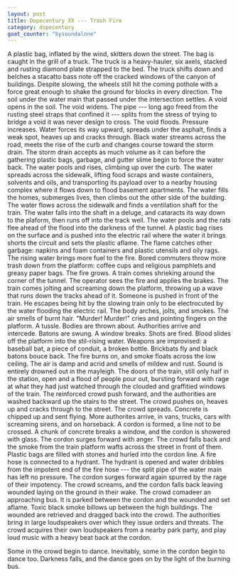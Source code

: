 ```yaml
---
layout: post
title: Dopecentury XX --- Trash Fire
category: dopecentury
goat_counter: "bysoundalone" 
---
```


A plastic bag, inflated by the wind, skitters down the street. The bag is caught in the grill of a truck. The truck is a heavy-hauler, six axels, stacked and rusting diamond plate strapped to the bed. The truck shifts down and belches a stacatto bass note off the cracked windows of the canyon of buildings. Despite slowing, the wheels still hit the coming pothole with a force great enough to shake the ground for blocks in every direction. The soil under the water main that passed under the intersection settles. A void opens in the soil. The void widens. The pipe --- long ago freed from the rusting steel straps that confined it --- splits from the stress of trying to bridge a void it was never design to cross. The void floods. Pressure increases. Water forces its way upward, spreads under the asphalt, finds a weak spot, heaves up and cracks through. Black water streams across the road, meets the rise of the curb and changes course toward the storm drain. The storm drain accepts as much volume as it can before the gathering plastic bags, garbage, and gutter slime begin to force the water back. The water pools and rises, climbing up over the curb. The water spreads across the sidewalk, lifting food scraps and waste containers, solvents and oils, and transporting its payload over to a nearby housing complex where it flows down to flood basement apartments. The water fills the homes, submerges lives, then climbs out the other side of the building. The water flows across the sidewalk and finds a ventilation shaft for the train. The water falls into the shaft in a deluge, and cataracts its way down to the plaform, then runs off into the track well. The water pools and the rats flee ahead of the flood into the darkness of the tunnel. A plastic bag rises on the surface and is pushed into the electric rail where the water it brings shorts the circuit and sets the plastic aflame. The flame catches other garbage: napkins and foam containers and plastic utensils and oily rags. The rising water brings more fuel to the fire. Bored commuters throw more trash down from the platform: coffee cups and religious pamphlets and greasy paper bags. The fire grows. A train comes shrieking around the corner of the tunnel. The operator sees the fire and applies the brakes. The train comes jolting and screaming down the platform, throwing up a wave that runs down the tracks ahead of it. Someone is pushed in front of the train. He escapes being hit by the slowing train only to be electrocuted by the water flooding the electric rail. The body arches, jolts, and smokes. The air smells of burnt hair. "Murder! Murder!" cries and pointing fingers on the platform. A tussle. Bodies are thrown about. Authorities arrive and intercede. Batons are swung. A window breaks. Shots are fired. Blood slides off the platform into the stil-rising water. Weapons are improvised: a baseball bat, a piece of conduit, a broken bottle. Brickbats fly and black batons bouce back. The fire burns on, and smoke floats across the low ceiling. The air is damp and acrid and smells of mildew and rust. Sound is entirely drowned out in the mayleigh. The doors of the train, still only half in the station, open and a flood of people pour out, bursting forward with rage at what they had just watched through the clouded and graffitied windows of the train. The reinforced crowd push forward, and the authorities are washed backward up the stairs to the street. The crowd pushes on, heaves up and cracks through to the street. The crowd spreads. Concrete is chipped up and sent flying. More authorites arrive, in vans, trucks, cars with screaming sirens, and on horseback. A cordon is formed, a line not to be crossed. A chunk of concrete breaks a window, and the cordon is showered with glass. The cordon surges forward with anger. The crowd falls back and the smoke from the train platform wafts across the street in front of them. Plastic bags are filled with stones and hurled into the cordon line. A fire hose is connected to a hydrant. The hydrant is opened and water dribbles from the impotent end of the fire hose --- the split pipe of the water main has left no pressure. The cordon surges forward again spurred by the rage of their impotency. The crowd screams, and the cordon falls back leaving wounded laying on the ground in their wake. The crowd comadeer an approaching bus. It is parked between the cordon and the wounded and set aflame. Toxic black smoke billows up between the high buildings. The wounded are retrieved and dragged back into the crowd. The authorities bring in large loudspeakers over which they issue orders and threats. The crowd acquires their own loudspeakers from a nearby park party, and play loud music with a heavy beat back at the cordon.

Some in the crowd begin to dance. Inevitably, some in the cordon begin to dance too. Darkness falls, and the dance goes on by the light of the burning bus.



